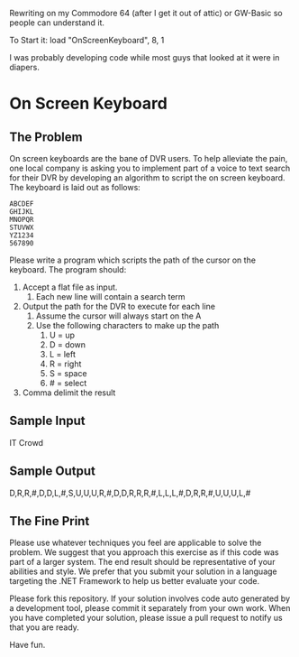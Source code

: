 Rewriting on my Commodore 64 (after I get it out of attic) or GW-Basic so people can understand it.

To Start it:    load "OnScreenKeyboard", 8, 1 

I was probably developing code while most guys that looked at it were in diapers.  


On Screen Keyboard
==================

The Problem
-----------
On screen keyboards are the bane of DVR users. To help alleviate the pain, one local company is asking you to implement part of a voice to text search for their DVR by developing an algorithm to script the on screen keyboard.
The keyboard is laid out as follows:

```
ABCDEF
GHIJKL
MNOPQR
STUVWX
YZ1234
567890
```

Please write a program which scripts the path of the cursor on the keyboard. The program should: 

1. Accept a flat file as input.
	1. Each new line will contain a search term
2. Output the path for the DVR to execute for each line
	1. Assume the cursor will always start on the A
	2. Use the following characters to make up the path
		1. U = up
		2. D = down
		3. L = left
		4. R = right
		5. S = space
		6. \# = select
3.	Comma delimit the result

Sample Input
------------
IT Crowd

Sample Output
-------------
D,R,R,#,D,D,L,#,S,U,U,U,R,#,D,D,R,R,R,#,L,L,L,#,D,R,R,#,U,U,U,L,#

The Fine Print
--------------
Please use whatever techniques you feel are applicable to solve the problem. We suggest that you approach this exercise as if this code was part of a larger system. The end result should be representative of your abilities and style.  We prefer that you submit your solution in a language targeting the .NET Framework to help us better evaluate your code. 

Please fork this repository. If your solution involves code auto generated by a development tool, please commit it separately from your own work.  When you have completed your solution, please issue a pull request to notify us that you are ready.

Have fun.
